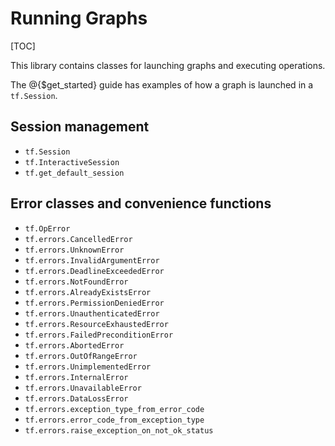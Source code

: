 # Running Graphs
[TOC]

This library contains classes for launching graphs and executing operations.

The @{$get_started} guide has
examples of how a graph is launched in a `tf.Session`.

## Session management

*   `tf.Session`
*   `tf.InteractiveSession`
*   `tf.get_default_session`

## Error classes and convenience functions

*   `tf.OpError`
*   `tf.errors.CancelledError`
*   `tf.errors.UnknownError`
*   `tf.errors.InvalidArgumentError`
*   `tf.errors.DeadlineExceededError`
*   `tf.errors.NotFoundError`
*   `tf.errors.AlreadyExistsError`
*   `tf.errors.PermissionDeniedError`
*   `tf.errors.UnauthenticatedError`
*   `tf.errors.ResourceExhaustedError`
*   `tf.errors.FailedPreconditionError`
*   `tf.errors.AbortedError`
*   `tf.errors.OutOfRangeError`
*   `tf.errors.UnimplementedError`
*   `tf.errors.InternalError`
*   `tf.errors.UnavailableError`
*   `tf.errors.DataLossError`
*   `tf.errors.exception_type_from_error_code`
*   `tf.errors.error_code_from_exception_type`
*   `tf.errors.raise_exception_on_not_ok_status`
